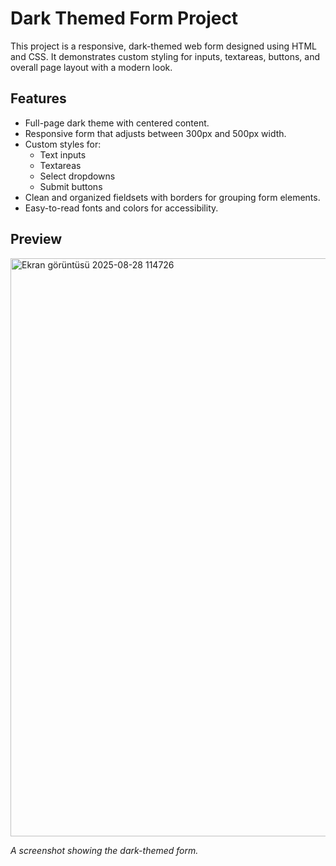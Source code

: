 # Dark Themed Form Project

This project is a responsive, dark-themed web form designed using HTML and CSS. It demonstrates custom styling for inputs, textareas, buttons, and overall page layout with a modern look.

## Features

- Full-page dark theme with centered content.
- Responsive form that adjusts between 300px and 500px width.
- Custom styles for:
  - Text inputs
  - Textareas
  - Select dropdowns
  - Submit buttons
- Clean and organized fieldsets with borders for grouping form elements.
- Easy-to-read fonts and colors for accessibility.

## Preview
<img width="618" height="925" alt="Ekran görüntüsü 2025-08-28 114726" src="https://github.com/user-attachments/assets/012cab1e-006a-4b5b-8fc4-d301dc81c105" />


*A screenshot showing the dark-themed form.*



